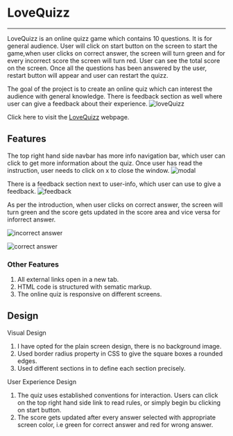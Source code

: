 # LoveQuizz
_________________________________
LoveQuizz is an online quizz game which contains 10 questions. It is for general audience. User will click on start button on the screen to start the game,when user clicks on correct answer, the screen will turn green and for every incorrect score the screen will turn red. User can see the total score on the screen. Once all the questions has been answered by the user, restart button will appear and user can restart the quizz.

The goal of the project is to create an online quiz which can interest the audience with general knowledge. There is feedback section as well where user can give a feedback about their experience.
![loveQuizz](https://user-images.githubusercontent.com/93731898/150696259-b922bf87-5e6e-4cbb-97a3-74e9289aa172.PNG)

Click here to visit the [LoveQuizz](https://deepak9912.github.io/LoveQuizz/) webpage.

## Features

The top right hand side navbar has more info navigation bar, which user can click to get more information about the quiz. Once user has read the instruction, user needs to click on x to close the window. 
![modal](https://user-images.githubusercontent.com/93731898/150696266-5035a31a-73ed-4c49-b098-6eca6cf54152.PNG)

There is a feedback section next to user-info, which user can use to give a feedback.
![feedback](https://user-images.githubusercontent.com/93731898/150696442-897941ca-e41c-4a65-88fd-26d33252fa24.PNG)


As per the introduction, when user clicks on correct answer, the screen will turn green and the score gets updated in the score area and vice versa for inforrect answer.

![incorrect answer](https://user-images.githubusercontent.com/93731898/150696270-4f025ec0-7b33-43b6-8a57-00141dce3d3d.PNG)

![correct answer](https://user-images.githubusercontent.com/93731898/150696271-bea0e06a-9a43-41a2-a346-bf820b1871d8.PNG)

### Other Features
1. All external links open in a new tab.
2. HTML code is structured with sematic markup.
3. The online quiz is responsive on different screens.

## Design
Visual Design
1. I have opted for the plain screen design, there is no background image.
2. Used border radius property in CSS to give the square boxes a rounded edges.
3. Used different sections in to define each section precisely.

User Experience Design
1. The quiz uses established conventions for interaction. Users can click on the top right hand side link to read rules, or simply begin bu clicking on start button.
2. The score gets updated after every answer selected with appropriate screen color, i.e green for correct answer and red for wrong answer.

